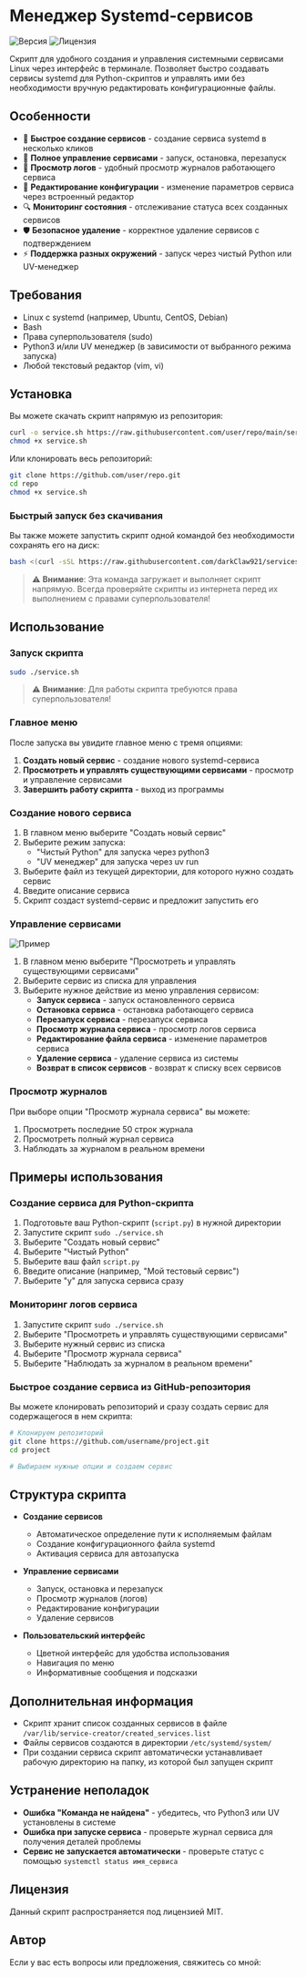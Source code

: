 # Менеджер Systemd-сервисов

![Версия](https://img.shields.io/badge/Версия-1.0-brightgreen)
![Лицензия](https://img.shields.io/badge/Лицензия-MIT-blue)

Скрипт для удобного создания и управления системными сервисами Linux через интерфейс в терминале. Позволяет быстро создавать сервисы systemd для Python-скриптов и управлять ими без необходимости вручную редактировать конфигурационные файлы.

## Особенности

- 🚀 **Быстрое создание сервисов** - создание сервиса systemd в несколько кликов
- 🔄 **Полное управление сервисами** - запуск, остановка, перезапуск
- 📝 **Просмотр логов** - удобный просмотр журналов работающего сервиса
- 🔧 **Редактирование конфигурации** - изменение параметров сервиса через встроенный редактор
- 🔍 **Мониторинг состояния** - отслеживание статуса всех созданных сервисов
- 🛡️ **Безопасное удаление** - корректное удаление сервисов с подтверждением
- ⚡ **Поддержка разных окружений** - запуск через чистый Python или UV-менеджер

## Требования

- Linux с systemd (например, Ubuntu, CentOS, Debian)
- Bash
- Права суперпользователя (sudo)
- Python3 и/или UV менеджер (в зависимости от выбранного режима запуска)
- Любой текстовый редактор (vim, vi)

## Установка

Вы можете скачать скрипт напрямую из репозитория:

```bash
curl -o service.sh https://raw.githubusercontent.com/user/repo/main/service.sh
chmod +x service.sh
```

Или клонировать весь репозиторий:

```bash
git clone https://github.com/user/repo.git
cd repo
chmod +x service.sh
```

### Быстрый запуск без скачивания

Вы также можете запустить скрипт одной командой без необходимости сохранять его на диск:

```bash
bash <(curl -sSL https://raw.githubusercontent.com/darkClaw921/services-create-curl/master/service.sh) <(echo)
```

> ⚠️ **Внимание**: Эта команда загружает и выполняет скрипт напрямую. Всегда проверяйте скрипты из интернета перед их выполнением с правами суперпользователя!

## Использование

### Запуск скрипта

```bash
sudo ./service.sh
```

> ⚠️ **Внимание**: Для работы скрипта требуются права суперпользователя!

### Главное меню

После запуска вы увидите главное меню с тремя опциями:

1. **Создать новый сервис** - создание нового systemd-сервиса
2. **Просмотреть и управлять существующими сервисами** - просмотр и управление сервисами
3. **Завершить работу скрипта** - выход из программы

### Создание нового сервиса

1. В главном меню выберите "Создать новый сервис"
2. Выберите режим запуска:
   - "Чистый Python" для запуска через python3
   - "UV менеджер" для запуска через uv run
3. Выберите файл из текущей директории, для которого нужно создать сервис
4. Введите описание сервиса
5. Скрипт создаст systemd-сервис и предложит запустить его

### Управление сервисами


![Пример](example.png)

1. В главном меню выберите "Просмотреть и управлять существующими сервисами"
2. Выберите сервис из списка для управления
3. Выберите нужное действие из меню управления сервисом:
   - **Запуск сервиса** - запуск остановленного сервиса
   - **Остановка сервиса** - остановка работающего сервиса
   - **Перезапуск сервиса** - перезапуск сервиса
   - **Просмотр журнала сервиса** - просмотр логов сервиса
   - **Редактирование файла сервиса** - изменение параметров сервиса
   - **Удаление сервиса** - удаление сервиса из системы
   - **Возврат в список сервисов** - возврат к списку всех сервисов

### Просмотр журналов

При выборе опции "Просмотр журнала сервиса" вы можете:

1. Просмотреть последние 50 строк журнала
2. Просмотреть полный журнал сервиса
3. Наблюдать за журналом в реальном времени

## Примеры использования

### Создание сервиса для Python-скрипта

1. Подготовьте ваш Python-скрипт (`script.py`) в нужной директории
2. Запустите скрипт `sudo ./service.sh`
3. Выберите "Создать новый сервис"
4. Выберите "Чистый Python"
5. Выберите ваш файл `script.py`
6. Введите описание (например, "Мой тестовый сервис")
7. Выберите "y" для запуска сервиса сразу

### Мониторинг логов сервиса

1. Запустите скрипт `sudo ./service.sh`
2. Выберите "Просмотреть и управлять существующими сервисами"
3. Выберите нужный сервис из списка
4. Выберите "Просмотр журнала сервиса"
5. Выберите "Наблюдать за журналом в реальном времени"

### Быстрое создание сервиса из GitHub-репозитория

Вы можете клонировать репозиторий и сразу создать сервис для содержащегося в нем скрипта:

```bash
# Клонируем репозиторий
git clone https://github.com/username/project.git
cd project

# Выбираем нужные опции и создаем сервис
```

## Структура скрипта

- **Создание сервисов**
  - Автоматическое определение пути к исполняемым файлам
  - Создание конфигурационного файла systemd
  - Активация сервиса для автозапуска

- **Управление сервисами**
  - Запуск, остановка и перезапуск
  - Просмотр журналов (логов)
  - Редактирование конфигурации
  - Удаление сервисов

- **Пользовательский интерфейс**
  - Цветной интерфейс для удобства использования
  - Навигация по меню
  - Информативные сообщения и подсказки

## Дополнительная информация

- Скрипт хранит список созданных сервисов в файле `/var/lib/service-creator/created_services.list`
- Файлы сервисов создаются в директории `/etc/systemd/system/`
- При создании сервиса скрипт автоматически устанавливает рабочую директорию на папку, из которой был запущен скрипт

## Устранение неполадок

- **Ошибка "Команда не найдена"** - убедитесь, что Python3 или UV установлены в системе
- **Ошибка при запуске сервиса** - проверьте журнал сервиса для получения деталей проблемы
- **Сервис не запускается автоматически** - проверьте статус с помощью `systemctl status имя_сервиса`

## Лицензия

Данный скрипт распространяется под лицензией MIT.

## Автор

Если у вас есть вопросы или предложения, свяжитесь со мной:

